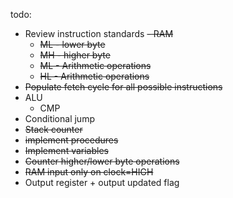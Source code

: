 todo:
- Review instruction standards
~~- RAM~~
  - ~~ML - lower byte~~
  - ~~MH - higher byte~~
  - ~~ML - Arithmetic operations~~
  - ~~HL - Arithmetic operations~~
- ~~Populate fetch cycle for all possible instructions~~  
- ALU
  - CMP
- Conditional jump
- ~~Stack counter~~
- ~~implement procedures~~
- ~~Implement variables~~
- ~~Counter higher/lower byte operations~~
- ~~RAM input only on clock=HIGH~~
- Output register + output updated flag